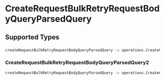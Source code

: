 # CreateRequestBulkRetryRequestBodyQueryParsedQuery


## Supported Types

### 

```go
createRequestBulkRetryRequestBodyQueryParsedQuery := operations.CreateCreateRequestBulkRetryRequestBodyQueryParsedQueryStr(string{/* values here */})
```

### CreateRequestBulkRetryRequestBodyQueryParsedQuery2

```go
createRequestBulkRetryRequestBodyQueryParsedQuery := operations.CreateCreateRequestBulkRetryRequestBodyQueryParsedQueryCreateRequestBulkRetryRequestBodyQueryParsedQuery2(operations.CreateRequestBulkRetryRequestBodyQueryParsedQuery2{/* values here */})
```

